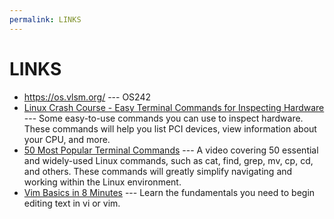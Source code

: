```yaml
---
permalink: LINKS
---
```


# LINKS

* <https://os.vlsm.org/> --- OS242
* [Linux Crash Course - Easy Terminal Commands for Inspecting Hardware](https://youtu.be/oGyJr-iUwt8?si=59V2boc0XfmlFekg) --- 
Some easy-to-use commands you can use to inspect hardware. 
These commands will help you list PCI devices, view information about your CPU, and more.
* [50 Most Popular Terminal Commands](https://www.youtube.com/watch?v=ZtqBQ68cfJc) --- A video covering 50 essential and widely-used Linux commands, such as cat, find, grep, mv, cp, cd, and others. These commands will greatly simplify navigating and working within the Linux environment.
* [Vim Basics in 8 Minutes](https://www.youtube.com/watch?v=ggSyF1SVFr4) --- Learn the fundamentals you need to begin editing text in vi or vim.
